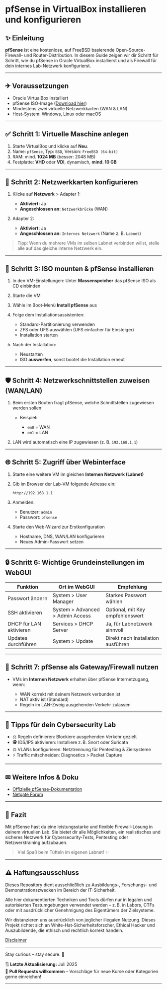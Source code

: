 # pfSense in VirtualBox installieren und konfigurieren

## ✨ Einleitung

**pfSense** ist eine kostenlose, auf FreeBSD basierende Open-Source-Firewall- und Router-Distribution. In diesem Guide zeigen wir dir Schritt für Schritt, wie du pfSense in Oracle VirtualBox installierst und als Firewall für dein internes Lab-Netzwerk konfigurierst.

---

## ✈ Voraussetzungen

* Oracle VirtualBox installiert
* pfSense ISO-Image ([Download hier](https://www.pfsense.org/download/))
* Mindestens zwei virtuelle Netzwerkkarten (WAN & LAN)
* Host-System: Windows, Linux oder macOS

---

## ✅ Schritt 1: Virtuelle Maschine anlegen

1. Starte VirtualBox und klicke auf **Neu**.
2. Name: `pfSense`, Typ: `BSD`, Version: `FreeBSD (64-bit)`
3. RAM: mind. **1024 MB** (besser: 2048 MB)
4. Festplatte: **VHD** oder **VDI**, dynamisch, **mind. 10 GB**

---

## 🔧 Schritt 2: Netzwerkkarten konfigurieren

1. Klicke auf **Netzwerk** > Adapter 1:

   * **Aktiviert:** Ja
   * **Angeschlossen an:** `Netzwerkbrücke` (WAN)
2. Adapter 2:

   * **Aktiviert:** Ja
   * **Angeschlossen an:** `Internes Netzwerk` (Name z. B. `Labnet`)

> Tipp: Wenn du mehrere VMs im selben Labnet verbinden willst, stelle alle auf das gleiche interne Netzwerk ein.

---

## 🌄 Schritt 3: ISO mounten & pfSense installieren

1. In den VM-Einstellungen: Unter **Massenspeicher** das pfSense ISO als CD einbinden
2. Starte die VM
3. Wähle im Boot-Menü **Install pfSense** aus
4. Folge dem Installationsassistenten:

   * Standard-Partitionierung verwenden
   * ZFS oder UFS auswählen (UFS einfacher für Einsteiger)
   * Installation starten
5. Nach der Installation:

   * Neustarten
   * ISO **auswerfen**, sonst bootet die Installation erneut

---

## 🛡️ Schritt 4: Netzwerkschnittstellen zuweisen (WAN/LAN)

1. Beim ersten Booten fragt pfSense, welche Schnittstellen zugewiesen werden sollen:

   * Beispiel:

     * `em0` = WAN
     * `em1` = LAN
2. LAN wird automatisch eine IP zugewiesen (z. B. `192.168.1.1`)

---

## 🌐 Schritt 5: Zugriff über Webinterface

1. Starte eine weitere VM im gleichen **Internen Netzwerk (Labnet)**
2. Gib im Browser der Lab-VM folgende Adresse ein:

   ```http
   http://192.168.1.1
   ```
3. Anmelden:

   * Benutzer: `admin`
   * Passwort: `pfsense`

4. Starte den Web-Wizard zur Erstkonfiguration

   * Hostname, DNS, WAN/LAN konfigurieren
   * Neues Admin-Passwort setzen

---

## 🔒 Schritt 6: Wichtige Grundeinstellungen im WebGUI

| Funktion                | Ort im WebGUI                    | Empfehlung                         |
| ----------------------- | -------------------------------- | ---------------------------------- |
| Passwort ändern         | System > User Manager            | Starkes Passwort wählen            |
| SSH aktivieren          | System > Advanced > Admin Access | Optional, mit Key empfehlenswert   |
| DHCP für LAN aktivieren | Services > DHCP Server           | Ja, für Labnetzwerk sinnvoll       |
| Updates durchführen     | System > Update                  | Direkt nach Installation ausführen |

---

## 🚀 Schritt 7: pfSense als Gateway/Firewall nutzen

* VMs im **Internen Netzwerk** erhalten über pfSense Internetzugang, wenn:

  * WAN korrekt mit deinem Netzwerk verbunden ist
  * NAT aktiv ist (Standard)
  * Regeln im LAN-Zweig ausgehenden Verkehr zulassen

---

## 🧱 Tipps für dein Cybersecurity Lab

* ⚖️ Regeln definieren: Blockiere ausgehenden Verkehr gezielt
* 🕵️ IDS/IPS aktivieren: Installiere z. B. Snort oder Suricata
* ⚖️ VLANs konfigurieren: Netztrennung für Pentesting & Zielsysteme
* ⚡ Traffic mitschneiden: Diagnostics > Packet Capture

---

## ✉ Weitere Infos & Doku

* [Offizielle pfSense-Dokumentation](https://docs.netgate.com/pfsense/en/latest/)
* [Netgate Forum](https://forum.netgate.com/)

---

## 🔹 Fazit

Mit pfSense hast du eine leistungsstarke und flexible Firewall-Lösung in deinem virtuellen Lab. Sie bietet dir alle Möglichkeiten, ein realistisches und sicheres Netzwerk für Cybersecurity-Tests, Pentesting oder Netzwerktraining aufzubauen.

> Viel Spaß beim Tüfteln im eigenen Labnet! ✨

---

## ⚠️ Haftungsausschluss

Dieses Repository dient ausschließlich zu Ausbildungs-, Forschungs- und Demonstrationszwecken im Bereich der IT-Sicherheit.

Alle hier dokumentierten Techniken und Tools dürfen nur in legalen und autorisierten Testumgebungen verwendet werden – z. B. in Labors, CTFs oder mit ausdrücklicher Genehmigung des Eigentümers der Zielsysteme.

Wir distanzieren uns ausdrücklich von jeglicher illegalen Nutzung.
Dieses Projekt richtet sich an White-Hat-Sicherheitsforscher, Ethical Hacker und Auszubildende, die ethisch und rechtlich korrekt handeln.

[Disclaimer](/cybersercurity/00-disclaimer/disclaimer.md)

--- 

Stay curious – stay secure. 🔐

🗓️ **Letzte Aktualisierung:** Juli 2025  
🤝 **Pull Requests willkommen** – Vorschläge für neue Kurse oder Kategorien gerne einreichen!

---